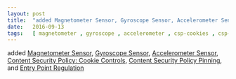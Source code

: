 ```yaml
---
layout: post
title:  "added Magnetometer Sensor, Gyroscope Sensor, Accelerometer Sensor, Content Security Policy: Cookie Controls, Content Security Policy Pinning, and Entry Point Regulation"
date:   2016-09-13
tags:   [ magnetometer , gyroscope , accelerometer , csp-cookies , csp-pinning , epr ]
---
```


added [Magnetometer Sensor](/spec/magnetometer), [Gyroscope Sensor](/spec/gyroscope), [Accelerometer Sensor](/spec/accelerometer), [Content Security Policy: Cookie Controls](/spec/csp-cookies), [Content Security Policy Pinning](/spec/csp-pinning), and [Entry Point Regulation](/spec/epr)

